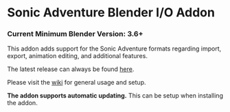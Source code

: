 # Sonic Adventure Blender I/O Addon

### Current Minimum Blender Version: 3.6+

This addon adds support for the Sonic Adventure formats regarding import, export, animation editing, and additional features.

The latest release can always be found [here](https://github.com/X-Hax/SonicAdventureBlenderIO/releases).

Please visit the [wiki](https://github.com/X-Hax/SonicAdventureBlenderIO/wiki) for general usage and setup.

**The addon supports automatic updating.** This can be setup when installing the addon.